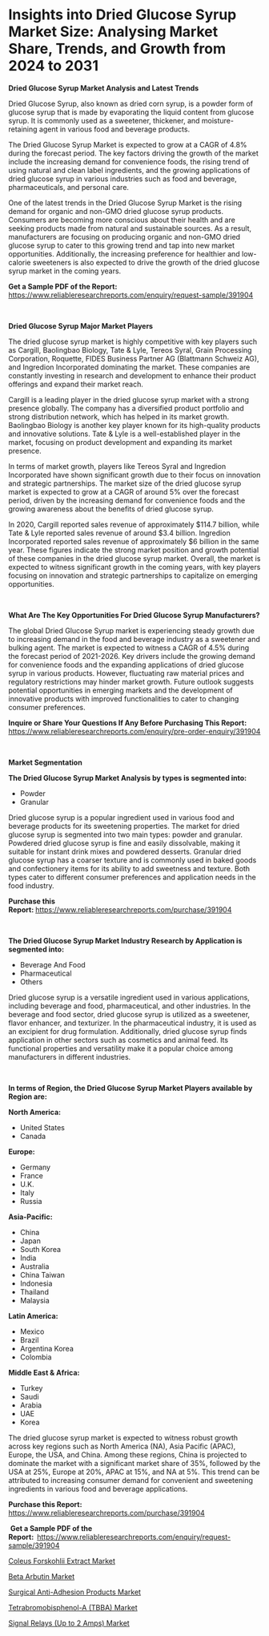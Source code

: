 <p><h1>Insights into Dried Glucose Syrup Market Size: Analysing Market Share, Trends, and Growth from 2024 to 2031</h1></p><p><strong>Dried Glucose Syrup Market Analysis and Latest Trends</strong></p>
<p><p>Dried Glucose Syrup, also known as dried corn syrup, is a powder form of glucose syrup that is made by evaporating the liquid content from glucose syrup. It is commonly used as a sweetener, thickener, and moisture-retaining agent in various food and beverage products.</p><p>The Dried Glucose Syrup Market is expected to grow at a CAGR of 4.8% during the forecast period. The key factors driving the growth of the market include the increasing demand for convenience foods, the rising trend of using natural and clean label ingredients, and the growing applications of dried glucose syrup in various industries such as food and beverage, pharmaceuticals, and personal care.</p><p>One of the latest trends in the Dried Glucose Syrup Market is the rising demand for organic and non-GMO dried glucose syrup products. Consumers are becoming more conscious about their health and are seeking products made from natural and sustainable sources. As a result, manufacturers are focusing on producing organic and non-GMO dried glucose syrup to cater to this growing trend and tap into new market opportunities. Additionally, the increasing preference for healthier and low-calorie sweeteners is also expected to drive the growth of the dried glucose syrup market in the coming years.</p></p>
<p><strong>Get a Sample PDF of the Report:&nbsp;</strong> <a href="https://www.reliableresearchreports.com/enquiry/request-sample/391904">https://www.reliableresearchreports.com/enquiry/request-sample/391904</a></p>
<p>&nbsp;</p>
<p><strong>Dried Glucose Syrup Major Market Players</strong></p>
<p><p>The dried glucose syrup market is highly competitive with key players such as Cargill, Baolingbao Biology, Tate & Lyle, Tereos Syral, Grain Processing Corporation, Roquette, FIDES Business Partner AG (Blattmann Schweiz AG), and Ingredion Incorporated dominating the market. These companies are constantly investing in research and development to enhance their product offerings and expand their market reach.</p><p>Cargill is a leading player in the dried glucose syrup market with a strong presence globally. The company has a diversified product portfolio and strong distribution network, which has helped in its market growth. Baolingbao Biology is another key player known for its high-quality products and innovative solutions. Tate & Lyle is a well-established player in the market, focusing on product development and expanding its market presence.</p><p>In terms of market growth, players like Tereos Syral and Ingredion Incorporated have shown significant growth due to their focus on innovation and strategic partnerships. The market size of the dried glucose syrup market is expected to grow at a CAGR of around 5% over the forecast period, driven by the increasing demand for convenience foods and the growing awareness about the benefits of dried glucose syrup.</p><p>In 2020, Cargill reported sales revenue of approximately $114.7 billion, while Tate & Lyle reported sales revenue of around $3.4 billion. Ingredion Incorporated reported sales revenue of approximately $6 billion in the same year. These figures indicate the strong market position and growth potential of these companies in the dried glucose syrup market. Overall, the market is expected to witness significant growth in the coming years, with key players focusing on innovation and strategic partnerships to capitalize on emerging opportunities.</p></p>
<p>&nbsp;</p>
<p><strong>What Are The Key Opportunities For Dried Glucose Syrup Manufacturers?</strong></p>
<p><p>The global Dried Glucose Syrup market is experiencing steady growth due to increasing demand in the food and beverage industry as a sweetener and bulking agent. The market is expected to witness a CAGR of 4.5% during the forecast period of 2021-2026. Key drivers include the growing demand for convenience foods and the expanding applications of dried glucose syrup in various products. However, fluctuating raw material prices and regulatory restrictions may hinder market growth. Future outlook suggests potential opportunities in emerging markets and the development of innovative products with improved functionalities to cater to changing consumer preferences.</p></p>
<p><strong>Inquire or Share Your Questions If Any Before Purchasing This Report:</strong> <a href="https://www.reliableresearchreports.com/enquiry/pre-order-enquiry/391904">https://www.reliableresearchreports.com/enquiry/pre-order-enquiry/391904</a></p>
<p>&nbsp;</p>
<p><strong>Market Segmentation</strong></p>
<p><strong>The Dried Glucose Syrup Market Analysis by types is segmented into:</strong></p>
<p><ul><li>Powder</li><li>Granular</li></ul></p>
<p><p>Dried glucose syrup is a popular ingredient used in various food and beverage products for its sweetening properties. The market for dried glucose syrup is segmented into two main types: powder and granular. Powdered dried glucose syrup is fine and easily dissolvable, making it suitable for instant drink mixes and powdered desserts. Granular dried glucose syrup has a coarser texture and is commonly used in baked goods and confectionery items for its ability to add sweetness and texture. Both types cater to different consumer preferences and application needs in the food industry.</p></p>
<p><strong>Purchase this Report:&nbsp;</strong><a href="https://www.reliableresearchreports.com/purchase/391904">https://www.reliableresearchreports.com/purchase/391904</a></p>
<p>&nbsp;</p>
<p><strong>The Dried Glucose Syrup Market Industry Research by Application is segmented into:</strong></p>
<p><ul><li>Beverage And Food</li><li>Pharmaceutical</li><li>Others</li></ul></p>
<p><p>Dried glucose syrup is a versatile ingredient used in various applications, including beverage and food, pharmaceutical, and other industries. In the beverage and food sector, dried glucose syrup is utilized as a sweetener, flavor enhancer, and texturizer. In the pharmaceutical industry, it is used as an excipient for drug formulation. Additionally, dried glucose syrup finds application in other sectors such as cosmetics and animal feed. Its functional properties and versatility make it a popular choice among manufacturers in different industries.</p></p>
<p>&nbsp;</p>
<p><strong>In terms of Region, the Dried Glucose Syrup Market Players available by Region are:</strong></p>
<p>
    <p> <strong> North America: </strong>
        <ul>
            <li>United States</li>
            <li>Canada</li>
        </ul>
        </p> 
    <p> <strong> Europe: </strong>
        <ul>
            <li>Germany</li>
            <li>France</li>
            <li>U.K.</li>
            <li>Italy</li>
            <li>Russia</li>
        </ul>
        </p> 
    <p> <strong> Asia-Pacific: </strong>
        <ul>
            <li>China</li>
            <li>Japan</li>
            <li>South Korea</li>
            <li>India</li>
            <li>Australia</li>
            <li>China Taiwan</li>
            <li>Indonesia</li>
            <li>Thailand</li>
            <li>Malaysia</li>
        </ul>
        </p> 
    <p> <strong> Latin America: </strong>
        <ul>
            <li>Mexico</li>
            <li>Brazil</li>
            <li>Argentina Korea</li>
            <li>Colombia</li>
        </ul>
        </p> 
    <p> <strong> Middle East & Africa: </strong>
        <ul>
            <li>Turkey</li>
            <li>Saudi</li>
            <li>Arabia</li>
            <li>UAE</li>
            <li>Korea</li>
        </ul>
    </p>
    </p>
<p><p>The dried glucose syrup market is expected to witness robust growth across key regions such as North America (NA), Asia Pacific (APAC), Europe, the USA, and China. Among these regions, China is projected to dominate the market with a significant market share of 35%, followed by the USA at 25%, Europe at 20%, APAC at 15%, and NA at 5%. This trend can be attributed to increasing consumer demand for convenient and sweetening ingredients in various food and beverage applications.</p></p>
<p><strong>Purchase this Report: </strong><a href="https://www.reliableresearchreports.com/purchase/391904">https://www.reliableresearchreports.com/purchase/391904</a></p>
<p>&nbsp;<strong>Get a Sample PDF of the Report:&nbsp;&nbsp;</strong><a href="https://www.reliableresearchreports.com/enquiry/request-sample/391904">https://www.reliableresearchreports.com/enquiry/request-sample/391904</a></p>
<p><strong></strong></p>
<p><p><a href="https://view.publitas.com/reportprime-1/coleus-forskohlii-extract-market-size-and-growth-market-segmentation-regional-and-country-breakdowns-and-market-trends-for-period-from-2024-2031/">Coleus Forskohlii Extract Market</a></p><p><a href="https://view.publitas.com/reportprime-1/beta-arbutin-market-research-report-forecasted-for-period-from-2024-2031-by-market-type-market-application-and-region/">Beta Arbutin Market</a></p><p><a href="https://fearless-okapi-6c8.notion.site/Surgical-Anti-Adhesion-Products-Market-Size-Growth-and-Forecast-from-2024-2031-ff74f91de4ea497791d9a1409df1d30d">Surgical Anti-Adhesion Products Market</a></p><p><a href="https://zircon-bluebell-299.notion.site/Tetrabromobisphenol-A-TBBA-Market-Size-2024-2031-Global-Industrial-Analysis-Key-Geographical-Re-85220b77f0ce43e3804c797e31fa3261">Tetrabromobisphenol-A (TBBA) Market</a></p><p><a href="https://scarlet-rocket-c63.notion.site/Signal-Relays-Up-to-2-Amps-Market-Size-Furnishes-Valuable-Information-Encompassing-Market-Share-M-73698d78c622476d901b54e58a6b895b">Signal Relays (Up to 2 Amps) Market</a></p></p>